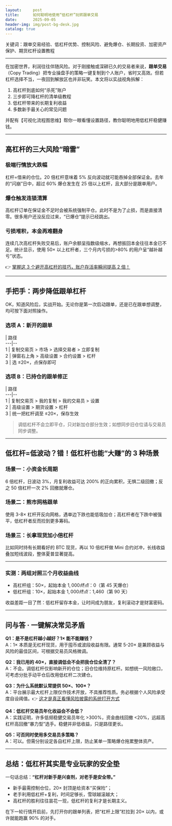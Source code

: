 ```yaml
---
layout:     post
title:      如何聪明地使用“低杠杆”玩转跟单交易
date:       2025-09-05
header-img: img/post-bg-desk.jpg
catalog: true
---
```


关键词：跟单交易经验、低杠杆优势、控制风险、避免爆仓、长期投资、加密资产保护、期货杠杆设置教程

---

在加密世界，利润往往伴随风险。对于刚接触或深耕已久的交易者来说，**跟单交易**（Copy Trading）把专业操盘手的策略一键复制到个人账户，省时又高效。但若杠杆选择不当，一夜回到解放区也并非玩笑。本文将以实战视角拆解：

1. 高杠杆到底如何“杀死”账户  
2. 三步即可降杠杆的清单级教程  
3. 低杠杆带来的长期复利收益  
4. 多数新手最关心的常见问题  

并配有【可视化流程图思维】帮你一眼看懂设置路径，教你聪明地用低杠杆稳健赚钱。

---

## 高杠杆的三大风险“暗雷”

### 极端行情放大跌幅  
杠杆=借来的仓位。20 倍杠杆意味着 5% 反向波动就可能吞掉全部保证金。去年的“闪崩”日中，超过 60% 爆仓发生在 25 倍以上杠杆，且大部分是跟单用户。

### 爆仓触发连锁清算  
高杠杆订单在保证金不足时会被系统强制平仓。此时不是为了止损，而是直接清零。很多用户还没反应过来，“已爆仓”提示已经跳出。

### 亏损堆积，本金再难翻身  
连续几次高杠杆失败交易后，账户余额呈指数级缩水，再想扳回本金往往本金已不足。统计显示，使用 50× 以上杠杆者，三个月内亏损的>80% 的用户呈“越补越亏”状态。

👉 [掌握这 3 个避开高杠杆的技巧，账户存活率瞬间提高 2 倍！](https://okxdog.com/)

---

## 手把手：两步降低跟单杠杆

OK，知道风险后，实战开始。无论你是第一次启动跟单，还是已在跟单想调整，均可按下面对照操作。

### 选项 A：新开的跟单

| 路径  
---|--  
1 | 复制交易页 > 市场 > 选择交易者 > 立即复制  
2 | 弹窗右上角 > 高级设置 > 合约设置 > 杠杆  
3 | 选 ≤20×，点保存即可  

### 选项 B：已持仓的跟单修正

| 路径  
---|--  
1 | 复制交易页 > 我的复制 > 我的交易员 > 设置  
2 | 高级设置 > 期货设置 > 杠杆  
3 | 统一把杠杆调至 ≤20×，保存生效  
> 调低杠杆不会立即平仓，只对新加仓部分生效；如想同步旧仓位请与交易员同步调整。

---

## 低杠杆=低波动？错！低杠杆也能“大赚”的 3 种场景

### 场景一：小资金长周期  
6 倍杠杆，日波动 3%，月复利收益可达 200% 的正向累积，无惧二级回撤；反之 50 倍杠杆一次 2% 回撤就爆仓。

### 场景二：熊市网格跟单  
使用 3-8× 杠杆开反向网格，遇单边下跌也能低吸加仓；高杠杆者在下跌中被强平，低杠杆者反而捡到更多筹码。

### 场景三：长拿现货加小倍杠杆  
比如同时持有长期看好的 BTC 现货，再以 10 倍杠杆做 Mini 合约对冲，长线收益叠加短线波段，整体夏普显著提高。

---

### 实测：两组对照三个月收益曲线

- 高杠杆组：50×，起始本金 $1,000  
  终点：$0（第 45 天爆仓）  
- 低杠杆组：10×，起始本金 $1,000  
  终点：$1,460（第 90 天）  

收益差距一目了然：低杠杆留存本金，让时间成为朋友，复利滚动才是财富密码。

---

## 问与答 · 一键解决常见矛盾

**Q1：是不是杠杆越小越好？1× 能不能赚钱？**  
A：1× 本质是无杠杆现货，用于囤币或波段收益有限。通常 5-20× 是兼顾收益与风险的最佳区间，可根据交易员风格微调。

**Q2：我已用的 40×，直接调低会不会把我仓位全清了？**  
A：不会。调低杠杆仅影响新开的仓位；旧仓位维持原杠杆。如想统一风险敞口，可考虑分批手动平仓后改用低杠杆二次建仓。

**Q3：为什么系统默认常提供 50×、100×？**  
A：平台展示最大杠杆上限仅作技术开放，不具推荐性质。务必根据个人风险承受度自设阈值。👉 [这才是真正看懂风险披露的系统打开方式](https://okxdog.com/)

**Q4：低杠杆交易员年化收益会不会低？**  
A：实践证明，许多低频稳健交易员年化 >300%，资金曲线回撤 <20%，远超高杠杆高回撤“暴力型”选手。稳健并非低收益，只是路径更长。

**Q5：可否同时使用多交易员多策略？**  
A：可以。但需分别设定各自杠杆上限，防止某单一策略爆仓拖累整体资产。

---

## 总结：低杠杆其实是专业玩家的安全垫

一句话总结：**“杠杆对新手是兴奋剂，对老手是安全带。”**  
- 新手最需控制仓位，20× 封顶是给资本“买保险”；  
- 老手利用低杠杆+复利，时间足够长，雪球越滚越大；  
- 高杠杆的胜利往往昙花一现，低杠杆的复利才是长期主义。

在下一轮行情开启前，先打开你的跟单列表，把“杠杆上限”栏拉到 20× 以内，或许就能跑赢 90% 的对手。